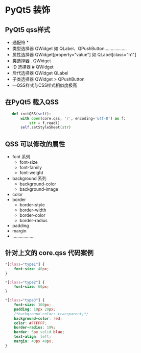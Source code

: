 # PyQt5 装饰

## PyQt5 qss样式

+ 通配符 *
+ 类型选择器 QWidget 如 QLabel、QPushButton………………
+ 属性选择器 QWidget[property="value"] 如 QLabel[class="h1"]
+ 类选择器  . QWidget
+ ID 选择器 # QWidget
+ 后代选择器 QWidget QLabel
+ 子类选择器 QWidget > QPushButton
+   —QSS样式与CSS样式相似度极高

## 在PyQt5 载入QSS

 ```python
    def initQSS(self):
        with open(core.qss, 'r', encoding='utf-8') as f:
            str = f.read()
        self.setStyleSheet(str)
 ```

## QSS 可以修改的属性

+ font 系列
  + font-size
  + font-family
  + font-weight
+ background 系列
  + background-color
  + background-image
+ color
+ border
  + border-style
  + border-width
  + border-color
  + border-radius
+ padding
+ margin
+ ………………

## 针对上文的 core.qss 代码案例

```css
*[class="type1"] {
    font-size: 40px;
}

*[class="type2"] {
    font-size: 60px;
}

*[class="type3"] {
    font-size: 100px;
    padding: 10px 20px;
    /*background-color: transparent;*/
    background-color: red;
    color: #FFFFFF;
    border-radius: 10%;
    border: 5px solid blue;
    text-align: left;
    margin: 40px 40px;
}
```


